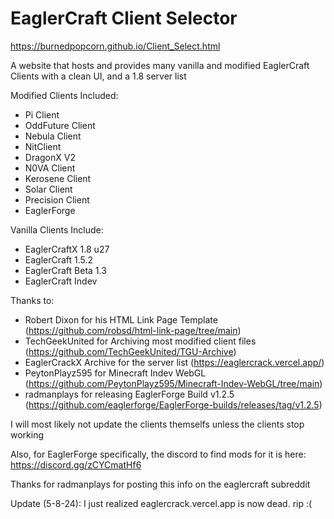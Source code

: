 # EaglerCraft Client Selector

https://burnedpopcorn.github.io/Client_Select.html

A website that hosts and provides many vanilla and modified EaglerCraft Clients with a clean UI, and a 1.8 server list

Modified Clients Included:

* Pi Client
* OddFuture Client
* Nebula Client
* NitClient
* DragonX V2
* N0VA Client
* Kerosene Client
* Solar Client
* Precision Client
* EaglerForge

Vanilla Clients Include:
* EaglerCraftX 1.8 u27
* EaglerCraft 1.5.2
* EaglerCraft Beta 1.3
* EaglerCraft Indev

Thanks to:
* Robert Dixon for his HTML Link Page Template (https://github.com/robsd/html-link-page/tree/main)
* TechGeekUnited for Archiving most modified client files (https://github.com/TechGeekUnited/TGU-Archive)
* EaglerCrackX Archive for the server list (https://eaglercrack.vercel.app/)
* PeytonPlayz595 for Minecraft Indev WebGL (https://github.com/PeytonPlayz595/Minecraft-Indev-WebGL/tree/main)
* radmanplays for releasing EaglerForge Build v1.2.5 (https://github.com/eaglerforge/EaglerForge-builds/releases/tag/v1.2.5)

I will most likely not update the clients themselfs unless the clients stop working

Also, for EaglerForge specifically, the discord to find mods for it is here: https://discord.gg/zCYCmatHf6

Thanks for radmanplays for posting this info on the eaglercraft subreddit

Update (5-8-24): I just realized eaglercrack.vercel.app is now dead. rip :(
